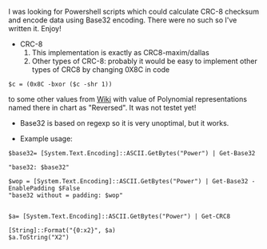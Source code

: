 I was looking for Powershell scripts which could calculate CRC-8 checksum and encode data using Base32 encoding. There were no such so I've written it. Enjoy!

* CRC-8
  1. This implementation is exactly as CRC8-maxim/dallas
  1. Other types of CRC-8: probably it would be easy to implement other types of CRC8 by changing 0X8C in code
```
$c = (0x8C -bxor ($c -shr 1))
```
to some other values from [Wiki](https://en.wikipedia.org/wiki/Cyclic_redundancy_check) with value of Polynomial representations named there in chart as "Reversed".  It was not testet yet!

* Base32 is based on regexp so it is very unoptimal, but it works.

* Example usage:
```
$base32= [System.Text.Encoding]::ASCII.GetBytes("Power") | Get-Base32

"base32: $base32"

$wop = [System.Text.Encoding]::ASCII.GetBytes("Power") | Get-Base32 -EnablePadding $False
"base32 without = padding: $wop"


$a= [System.Text.Encoding]::ASCII.GetBytes("Power") | Get-CRC8

[String]::Format("{0:x2}", $a)
$a.ToString("X2")

```
